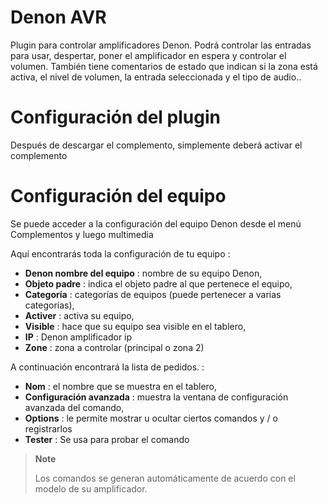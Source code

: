 # Denon AVR

Plugin para controlar amplificadores Denon. Podrá controlar las entradas para usar, despertar, poner el amplificador en espera y controlar el volumen. También tiene comentarios de estado que indican si la zona está activa, el nivel de volumen, la entrada seleccionada y el tipo de audio..

# Configuración del plugin

Después de descargar el complemento, simplemente deberá activar el complemento

# Configuración del equipo

Se puede acceder a la configuración del equipo Denon desde el menú Complementos y luego multimedia

Aquí encontrarás toda la configuración de tu equipo :

-   **Denon nombre del equipo** : nombre de su equipo Denon,
-   **Objeto padre** : indica el objeto padre al que pertenece el equipo,
-   **Categoría** : categorías de equipos (puede pertenecer a varias categorías),
-   **Activer** : activa su equipo,
-   **Visible** : hace que su equipo sea visible en el tablero,
-   **IP** : Denon amplificador ip
-   **Zone** : zona a controlar (principal o zona 2)

A continuación encontrará la lista de pedidos. :

-   **Nom** : el nombre que se muestra en el tablero,
-   **Configuración avanzada** : muestra la ventana de configuración avanzada del comando,
-   **Options** : le permite mostrar u ocultar ciertos comandos y / o registrarlos
-   **Tester** : Se usa para probar el comando

> **Note**
>
> Los comandos se generan automáticamente de acuerdo con el modelo de su amplificador.
